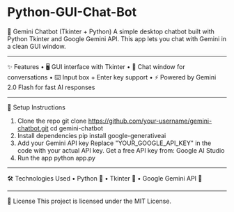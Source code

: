# Python-GUI-Chat-Bot
🤖 Gemini Chatbot (Tkinter + Python)
A simple desktop chatbot built with Python Tkinter and Google Gemini API.
This app lets you chat with Gemini in a clean GUI window.
________________________________________
✨ Features
•	🖥️ GUI interface with Tkinter
•	💬 Chat window for conversations
•	⌨️ Input box + Enter key support
•	⚡ Powered by Gemini 2.0 Flash for fast AI responses
________________________________________
🚀 Setup Instructions
1. Clone the repo
git clone https://github.com/your-username/gemini-chatbot.git
cd gemini-chatbot
2. Install dependencies
pip install google-generativeai
3. Add your Gemini API key
Replace "YOUR_GOOGLE_API_KEY" in the code with your actual API key.
Get a free API key from: Google AI Studio
4. Run the app
python app.py
____________________________________
🛠️ Technologies Used
•	Python 🐍
•	Tkinter 🎨
•	Google Gemini API 🤖
________________________________________
📜 License
This project is licensed under the MIT License.


